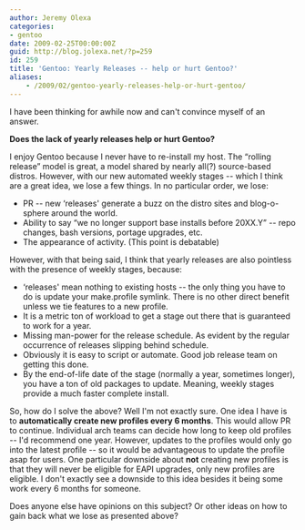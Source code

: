 ```yaml
---
author: Jeremy Olexa
categories:
- gentoo
date: 2009-02-25T00:00:00Z
guid: http://blog.jolexa.net/?p=259
id: 259
title: 'Gentoo: Yearly Releases -- help or hurt Gentoo?'
aliases:
    - /2009/02/gentoo-yearly-releases-help-or-hurt-gentoo/
---
```


I have been thinking for awhile now and can't convince myself of an answer.

**Does the lack of yearly releases help or hurt Gentoo?**

I enjoy Gentoo because I never have to re-install my host. The &#8220;rolling release&#8221; model is great, a model shared by nearly all(?) source-based distros. However, with our new automated weekly stages -- which I think are a great idea, we lose a few things. In no particular order, we lose:

  * PR -- new &#8216;releases' generate a buzz on the distro sites and blog-o-sphere around the world.
  * Ability to say &#8220;we no longer support base installs before 20XX.Y&#8221; -- repo changes, bash versions, portage upgrades, etc.
  * The appearance of activity. (This point is debatable)

However, with that being said, I think that yearly releases are also pointless with the presence of weekly stages, because:

  * &#8216;releases' mean nothing to existing hosts -- the only thing you have to do is update your make.profile symlink. There is no other direct benefit unless we tie features to a new profile.
  * It is a metric ton of workload to get a stage out there that is guaranteed to work for a year.
  * Missing man-power for the release schedule. As evident by the regular occurrence of releases slipping behind schedule.
  * Obviously it is easy to script or automate. Good job release team on getting this done.
  * By the end-of-life date of the stage (normally a year, sometimes longer), you have a ton of old packages to update. Meaning, weekly stages provide a much faster complete install.

So, how do I solve the above? Well I'm not exactly sure. One idea I have is to **automatically create new profiles every 6 months**. This would allow PR to continue. Individual arch teams can decide how long to keep old profiles -- I'd recommend one year. However, updates to the profiles would only go into the latest profile -- so it would be advantageous to update the profile asap for users. One particular downside about **not** creating new profiles is that they will never be eligible for EAPI upgrades, only new profiles are eligible. I don't exactly see a downside to this idea besides it being some work every 6 months for someone.

Does anyone else have opinions on this subject? Or other ideas on how to gain back what we lose as presented above?